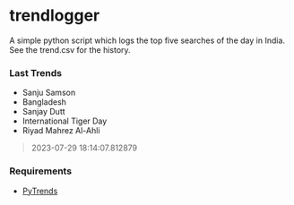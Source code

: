 # trendlogger
A simple python script which logs the top five searches of the day in India.<br>See the trend.csv for the history.<br>

<!-- Last Trends -->
### Last Trends
* Sanju Samson
* Bangladesh
* Sanjay Dutt
* International Tiger Day
* Riyad Mahrez Al-Ahli
> 2023-07-29 18:14:07.812879

<!-- Requirements -->
### Requirements
* [PyTrends](https://github.com/dreyco676/pytrends)

